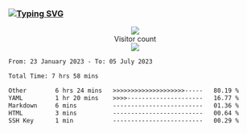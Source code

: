 ### <a href="https://git.io/typing-svg"><img src="https://readme-typing-svg.herokuapp.com?font=Fira+Code&pause=1000&width=435&lines=+Hi+%F0%9F%91%8B+There+is+Chenghow" alt="Typing SVG" /></a>
<p align="center"> 
  <img src="https://github-readme-stats.vercel.app/api?username=chenghow&show_icons=true"><br>
  Visitor count<br>
  <img src="https://profile-counter.glitch.me/chenghow/count.svg">
</p>

<!--START_SECTION:waka-->

```txt
From: 23 January 2023 - To: 05 July 2023

Total Time: 7 hrs 58 mins

Other        6 hrs 24 mins   >>>>>>>>>>>>>>>>>>>>-----   80.19 %
YAML         1 hr 20 mins    >>>>---------------------   16.77 %
Markdown     6 mins          -------------------------   01.36 %
HTML         3 mins          -------------------------   00.64 %
SSH Key      1 min           -------------------------   00.29 %
```

<!--END_SECTION:waka-->
